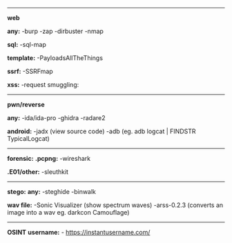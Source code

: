 ----------------------------------------
**web**

  **any:**
    -burp
    -zap
    -dirbuster
    -nmap
    
  **sql:**
    -sql-map
    
  **template:**
    -PayloadsAllTheThings
    
  **ssrf:**
    -SSRFmap
    
  **xss:**
    -request smuggling:
  
------------------------------------------
**pwn/reverse**

  **any:**
    -ida/ida-pro
    -ghidra
    -radare2
    
   **android:**
     -jadx  (view source code)
     -adb   (eg. adb logcat | FINDSTR TypicalLogcat)
      
------------------------------------------
**forensic:**
  **.pcpng:**
    -wireshark
   
  **.E01/other:**
    -sleuthkit
    
------------------------------------------
**stego:**
  **any:**
    -steghide
    -binwalk
    
  **wav file:**
    -Sonic Visualizer (show spectrum waves)
    -arss-0.2.3       (converts an image into a wav eg. darkcon Camouflage)
    
  ----------------------------------------
**OSINT**
  **username:**
    - https://instantusername.com/
